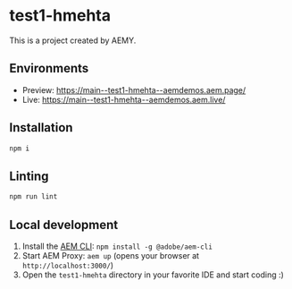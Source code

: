 # test1-hmehta

This is a project created by AEMY.

## Environments

- Preview: https://main--test1-hmehta--aemdemos.aem.page/
- Live: https://main--test1-hmehta--aemdemos.aem.live/

## Installation

```sh
npm i
```

## Linting

```sh
npm run lint
```

## Local development

1. Install the [AEM CLI](https://github.com/adobe/helix-cli): `npm install -g @adobe/aem-cli`
1. Start AEM Proxy: `aem up` (opens your browser at `http://localhost:3000/`)
1. Open the `test1-hmehta` directory in your favorite IDE and start coding :)
